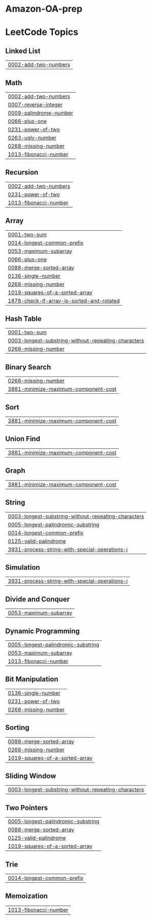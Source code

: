 # Amazon-OA-prep
<!---LeetCode Topics Start-->
# LeetCode Topics
## Linked List
|  |
| ------- |
| [0002-add-two-numbers](https://github.com/Pseudocoder000/Amazon-OA-prep/tree/master/0002-add-two-numbers) |
## Math
|  |
| ------- |
| [0002-add-two-numbers](https://github.com/Pseudocoder000/Amazon-OA-prep/tree/master/0002-add-two-numbers) |
| [0007-reverse-integer](https://github.com/Pseudocoder000/Amazon-OA-prep/tree/master/0007-reverse-integer) |
| [0009-palindrome-number](https://github.com/Pseudocoder000/Amazon-OA-prep/tree/master/0009-palindrome-number) |
| [0066-plus-one](https://github.com/Pseudocoder000/Amazon-OA-prep/tree/master/0066-plus-one) |
| [0231-power-of-two](https://github.com/Pseudocoder000/Amazon-OA-prep/tree/master/0231-power-of-two) |
| [0263-ugly-number](https://github.com/Pseudocoder000/Amazon-OA-prep/tree/master/0263-ugly-number) |
| [0268-missing-number](https://github.com/Pseudocoder000/Amazon-OA-prep/tree/master/0268-missing-number) |
| [1013-fibonacci-number](https://github.com/Pseudocoder000/Amazon-OA-prep/tree/master/1013-fibonacci-number) |
## Recursion
|  |
| ------- |
| [0002-add-two-numbers](https://github.com/Pseudocoder000/Amazon-OA-prep/tree/master/0002-add-two-numbers) |
| [0231-power-of-two](https://github.com/Pseudocoder000/Amazon-OA-prep/tree/master/0231-power-of-two) |
| [1013-fibonacci-number](https://github.com/Pseudocoder000/Amazon-OA-prep/tree/master/1013-fibonacci-number) |
## Array
|  |
| ------- |
| [0001-two-sum](https://github.com/Pseudocoder000/Amazon-OA-prep/tree/master/0001-two-sum) |
| [0014-longest-common-prefix](https://github.com/Pseudocoder000/Amazon-OA-prep/tree/master/0014-longest-common-prefix) |
| [0053-maximum-subarray](https://github.com/Pseudocoder000/Amazon-OA-prep/tree/master/0053-maximum-subarray) |
| [0066-plus-one](https://github.com/Pseudocoder000/Amazon-OA-prep/tree/master/0066-plus-one) |
| [0088-merge-sorted-array](https://github.com/Pseudocoder000/Amazon-OA-prep/tree/master/0088-merge-sorted-array) |
| [0136-single-number](https://github.com/Pseudocoder000/Amazon-OA-prep/tree/master/0136-single-number) |
| [0268-missing-number](https://github.com/Pseudocoder000/Amazon-OA-prep/tree/master/0268-missing-number) |
| [1019-squares-of-a-sorted-array](https://github.com/Pseudocoder000/Amazon-OA-prep/tree/master/1019-squares-of-a-sorted-array) |
| [1878-check-if-array-is-sorted-and-rotated](https://github.com/Pseudocoder000/Amazon-OA-prep/tree/master/1878-check-if-array-is-sorted-and-rotated) |
## Hash Table
|  |
| ------- |
| [0001-two-sum](https://github.com/Pseudocoder000/Amazon-OA-prep/tree/master/0001-two-sum) |
| [0003-longest-substring-without-repeating-characters](https://github.com/Pseudocoder000/Amazon-OA-prep/tree/master/0003-longest-substring-without-repeating-characters) |
| [0268-missing-number](https://github.com/Pseudocoder000/Amazon-OA-prep/tree/master/0268-missing-number) |
## Binary Search
|  |
| ------- |
| [0268-missing-number](https://github.com/Pseudocoder000/Amazon-OA-prep/tree/master/0268-missing-number) |
| [3881-minimize-maximum-component-cost](https://github.com/Pseudocoder000/Amazon-OA-prep/tree/master/3881-minimize-maximum-component-cost) |
## Sort
|  |
| ------- |
| [3881-minimize-maximum-component-cost](https://github.com/Pseudocoder000/Amazon-OA-prep/tree/master/3881-minimize-maximum-component-cost) |
## Union Find
|  |
| ------- |
| [3881-minimize-maximum-component-cost](https://github.com/Pseudocoder000/Amazon-OA-prep/tree/master/3881-minimize-maximum-component-cost) |
## Graph
|  |
| ------- |
| [3881-minimize-maximum-component-cost](https://github.com/Pseudocoder000/Amazon-OA-prep/tree/master/3881-minimize-maximum-component-cost) |
## String
|  |
| ------- |
| [0003-longest-substring-without-repeating-characters](https://github.com/Pseudocoder000/Amazon-OA-prep/tree/master/0003-longest-substring-without-repeating-characters) |
| [0005-longest-palindromic-substring](https://github.com/Pseudocoder000/Amazon-OA-prep/tree/master/0005-longest-palindromic-substring) |
| [0014-longest-common-prefix](https://github.com/Pseudocoder000/Amazon-OA-prep/tree/master/0014-longest-common-prefix) |
| [0125-valid-palindrome](https://github.com/Pseudocoder000/Amazon-OA-prep/tree/master/0125-valid-palindrome) |
| [3931-process-string-with-special-operations-i](https://github.com/Pseudocoder000/Amazon-OA-prep/tree/master/3931-process-string-with-special-operations-i) |
## Simulation
|  |
| ------- |
| [3931-process-string-with-special-operations-i](https://github.com/Pseudocoder000/Amazon-OA-prep/tree/master/3931-process-string-with-special-operations-i) |
## Divide and Conquer
|  |
| ------- |
| [0053-maximum-subarray](https://github.com/Pseudocoder000/Amazon-OA-prep/tree/master/0053-maximum-subarray) |
## Dynamic Programming
|  |
| ------- |
| [0005-longest-palindromic-substring](https://github.com/Pseudocoder000/Amazon-OA-prep/tree/master/0005-longest-palindromic-substring) |
| [0053-maximum-subarray](https://github.com/Pseudocoder000/Amazon-OA-prep/tree/master/0053-maximum-subarray) |
| [1013-fibonacci-number](https://github.com/Pseudocoder000/Amazon-OA-prep/tree/master/1013-fibonacci-number) |
## Bit Manipulation
|  |
| ------- |
| [0136-single-number](https://github.com/Pseudocoder000/Amazon-OA-prep/tree/master/0136-single-number) |
| [0231-power-of-two](https://github.com/Pseudocoder000/Amazon-OA-prep/tree/master/0231-power-of-two) |
| [0268-missing-number](https://github.com/Pseudocoder000/Amazon-OA-prep/tree/master/0268-missing-number) |
## Sorting
|  |
| ------- |
| [0088-merge-sorted-array](https://github.com/Pseudocoder000/Amazon-OA-prep/tree/master/0088-merge-sorted-array) |
| [0268-missing-number](https://github.com/Pseudocoder000/Amazon-OA-prep/tree/master/0268-missing-number) |
| [1019-squares-of-a-sorted-array](https://github.com/Pseudocoder000/Amazon-OA-prep/tree/master/1019-squares-of-a-sorted-array) |
## Sliding Window
|  |
| ------- |
| [0003-longest-substring-without-repeating-characters](https://github.com/Pseudocoder000/Amazon-OA-prep/tree/master/0003-longest-substring-without-repeating-characters) |
## Two Pointers
|  |
| ------- |
| [0005-longest-palindromic-substring](https://github.com/Pseudocoder000/Amazon-OA-prep/tree/master/0005-longest-palindromic-substring) |
| [0088-merge-sorted-array](https://github.com/Pseudocoder000/Amazon-OA-prep/tree/master/0088-merge-sorted-array) |
| [0125-valid-palindrome](https://github.com/Pseudocoder000/Amazon-OA-prep/tree/master/0125-valid-palindrome) |
| [1019-squares-of-a-sorted-array](https://github.com/Pseudocoder000/Amazon-OA-prep/tree/master/1019-squares-of-a-sorted-array) |
## Trie
|  |
| ------- |
| [0014-longest-common-prefix](https://github.com/Pseudocoder000/Amazon-OA-prep/tree/master/0014-longest-common-prefix) |
## Memoization
|  |
| ------- |
| [1013-fibonacci-number](https://github.com/Pseudocoder000/Amazon-OA-prep/tree/master/1013-fibonacci-number) |
<!---LeetCode Topics End-->